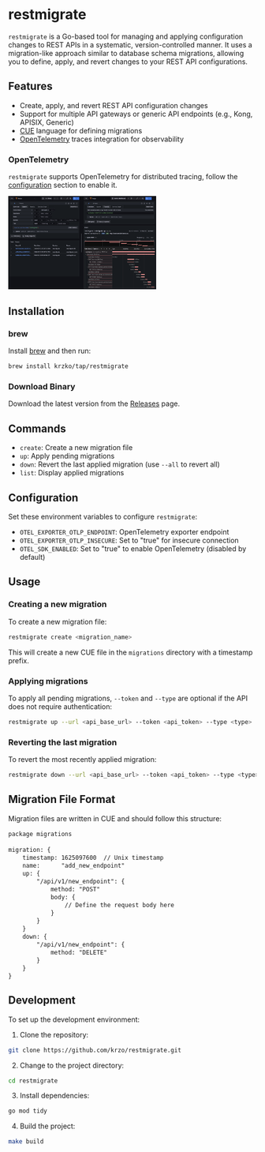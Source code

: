 # restmigrate

`restmigrate` is a Go-based tool for managing and applying configuration changes to REST APIs in a systematic, version-controlled manner. It uses a migration-like approach similar to database schema migrations, allowing you to define, apply, and revert changes to your REST API configurations.

## Features

- Create, apply, and revert REST API configuration changes
- Support for multiple API gateways or generic API endpoints (e.g., Kong, APISIX, Generic)
- [CUE](https://cuelang.org/) language for defining migrations
- [OpenTelemetry](https://opentelemetry.io/) traces integration for observability

### OpenTelemetry

`restmigrate` supports OpenTelemetry for distributed tracing, follow the [configuration](#configuration) section to enable it.

<img
  src="/assets/images/trace-dark.png"
  alt="Distributed trace"
  title="Distributed trace"
  style="display: inline-block; margin: 0 auto; max-width: 300px">

## Installation

### brew

Install [brew](https://brew.sh/) and then run:

```sh
brew install krzko/tap/restmigrate
```

### Download Binary

Download the latest version from the [Releases](https://github.com/krzko/restmigrate/releases) page.

## Commands

* `create`: Create a new migration file
* `up`: Apply pending migrations
* `down`: Revert the last applied migration (use `--all` to revert all)
* `list`: Display applied migrations

## Configuration

Set these environment variables to configure `restmigrate`:

* `OTEL_EXPORTER_OTLP_ENDPOINT`: OpenTelemetry exporter endpoint
* `OTEL_EXPORTER_OTLP_INSECURE`: Set to "true" for insecure connection
* `OTEL_SDK_ENABLED`: Set to "true" to enable OpenTelemetry (disabled by default)

## Usage

### Creating a new migration

To create a new migration file:

```bash
restmigrate create <migration_name>
```

This will create a new CUE file in the `migrations` directory with a timestamp prefix.

### Applying migrations

To apply all pending migrations, `--token` and `--type` are optional if the API does not require authentication:

```bash
restmigrate up --url <api_base_url> --token <api_token> --type <type>
```

### Reverting the last migration

To revert the most recently applied migration:

```bash
restmigrate down --url <api_base_url> --token <api_token> --type <type>
```

## Migration File Format

Migration files are written in CUE and should follow this structure:

```cue
package migrations

migration: {
    timestamp: 1625097600  // Unix timestamp
    name:      "add_new_endpoint"
    up: {
        "/api/v1/new_endpoint": {
            method: "POST"
            body: {
                // Define the request body here
            }
        }
    }
    down: {
        "/api/v1/new_endpoint": {
            method: "DELETE"
        }
    }
}
```

## Development

To set up the development environment:

1. Clone the repository:

```bash
git clone https://github.com/krzo/restmigrate.git
```

2. Change to the project directory:

```bash
cd restmigrate
```

3. Install dependencies:

```bash
go mod tidy
```

4. Build the project:

```bash
make build
```
